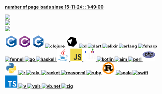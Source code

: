 
  <style>
    section {
      color: red;
      font-weight: bold;
    }
  </style>

<section style="display: grid;">
  <section style="display: flex;">
    <a href="https://count.getloli.com">
      <p> number of page loads sinse 15-11-24 :: 1:49:00 </p>
      <img height=200 align="center" src="https://count.getloli.com/@samarixum.github.readme?name=samarixum.github.readme&theme=booru-lisu&padding=9&offset=0&align=top&scale=1&pixelated=1&darkmode=auto" />
    </a>
  </section>
  
  <section>
    <a href="https://github.com/anuraghazra/github-readme-stats">
      <img height=200 align="center" src="https://github-readme-stats.vercel.app/api?username=samarixum" />
    </a>
  </section>
  
  <section>
    <a href="https://github.com/anuraghazra/github-readme-stats">
      <img height=350 align="center" src="https://github-readme-stats.vercel.app/api/top-langs?username=samarixum&layout=compact&langs_count=999&card_width=333&exclude_repo=dlang_ui" />
    </a>
  </section>
  
  <section>
    <p align="left">
      <a href="https://www.cprogramming.com/" target="_blank" rel="noreferrer">
        <img src="https://raw.githubusercontent.com/devicons/devicon/master/icons/c/c-original.svg" alt="c" width="40" height="40"/>
      </a>
      <a href="https://www.w3schools.com/cs/" target="_blank" rel="noreferrer">
        <img src="https://raw.githubusercontent.com/devicons/devicon/master/icons/csharp/csharp-original.svg" alt="csharp" width="40" height="40"/>
      </a>
      <a href="https://www.w3schools.com/cpp/" target="_blank" rel="noreferrer">
        <img src="https://raw.githubusercontent.com/devicons/devicon/master/icons/cplusplus/cplusplus-original.svg" alt="cplusplus" width="40" height="40"/>
      </a>
      <a href="https://clojure.org/" target="_blank" rel="noreferrer">
        <img src="https://upload.wikimedia.org/wikipedia/commons/5/5d/Clojure_logo.svg" alt="clojure" width="40" height="40"/>
      </a>
      <a href="https://crystal-lang.org/" target="_blank" rel="noreferrer">
        <img src="https://raw.githubusercontent.com/github/explore/80688e429a7d4ef2fca1e82350fe8e3517d3494d/topics/crystal/crystal.png?size=48" alt="crystal" width="40" height="40"/>
      </a>
      <a href="https://dlang.org/" target="_blank" rel="noreferrer">
        <img src="https://avatars.githubusercontent.com/u/565913?s=200&v=4" alt="d" width="40" height="40"/>
      </a>
      <a href="https://dart.dev" target="_blank" rel="noreferrer">
        <img src="https://www.vectorlogo.zone/logos/dartlang/dartlang-icon.svg" alt="dart" width="40" height="40"/>
      </a>
      <a href="https://elixir-lang.org/" target="_blank" rel="noreferrer">
        <img src="https://elixir-lang.org/favicon.ico" alt="elixir" width="40" height="40"/>
      </a>
      <a href="https://www.erlang.org/" target="_blank" rel="noreferrer">
        <img src="https://avatars.githubusercontent.com/u/153393?s=200&v=4" alt="erlang" width="40" height="40"/>
      </a>
      <a href="https://fsharp.org/" target="_blank" rel="noreferrer">
        <img src="https://avatars.githubusercontent.com/u/485415?s=200&v=4" alt="fsharp" width="40" height="40"/>
      </a>
      <a href="https://fennel-lang.org/" target="_blank" rel="noreferrer">
        <img src="https://fennel-lang.org/logo.svg" alt="fennel" width="40" height="40"/>
      </a>
      <a href="https://golang.org/" target="_blank" rel="noreferrer">
        <img src="https://upload.wikimedia.org/wikipedia/commons/0/05/Go_Logo_Blue.svg" alt="go" width="40" height="40"/>
      </a>
      <a href="https://www.haskell.org/" target="_blank" rel="noreferrer">
        <img src="https://upload.wikimedia.org/wikipedia/commons/1/1c/Haskell-Logo.svg" alt="haskell" width="40" height="40"/>
      </a>
      <a href="https://www.java.com" target="_blank" rel="noreferrer">
        <img src="https://raw.githubusercontent.com/devicons/devicon/master/icons/java/java-original.svg" alt="java" width="40" height="40"/>
      </a>
      <a href="https://developer.mozilla.org/en-US/docs/Web/JavaScript" target="_blank" rel="noreferrer">
        <img src="https://raw.githubusercontent.com/devicons/devicon/master/icons/javascript/javascript-original.svg" alt="javascript" width="40" height="40"/>
      </a>
      <a href="https://julialang.org/" target="_blank" rel="noreferrer">
        <img src="./julialang-logo.svg" alt="julia" width="40" height="40"/>
      </a>
      <a href="https://kotlinlang.org/" target="_blank" rel="noreferrer">
        <img src="https://upload.wikimedia.org/wikipedia/commons/7/74/Kotlin_Icon.png" alt="kotlin" width="40" height="40"/>
      </a>
      <a href="https://nim-lang.org/" target="_blank" rel="noreferrer">
        <img src="https://avatars.githubusercontent.com/u/603863?s=200&v=4" alt="nim" width="40" height="40"/>
      </a>
      <a href="https://www.perl.org/" target="_blank" rel="noreferrer">
        <img src="https://cdn.perl.org/perlweb/images/logo.svg" alt="perl" width="40" height="40"/>
      </a>
      <a href="https://www.php.net" target="_blank" rel="noreferrer">
        <img src="https://raw.githubusercontent.com/devicons/devicon/master/icons/php/php-original.svg" alt="php" width="40" height="40"/>
      </a>
      <a href="https://www.python.org" target="_blank" rel="noreferrer">
        <img src="https://raw.githubusercontent.com/devicons/devicon/master/icons/python/python-original.svg" alt="python" width="40" height="40"/>
      </a>
      <a href="https://www.r-project.org/" target="_blank" rel="noreferrer">
        <img src="https://upload.wikimedia.org/wikipedia/commons/1/1b/R_logo.svg" alt="r" width="40" height="40"/>
      </a>
      <a href="https://raku.org/" target="_blank" rel="noreferrer">
        <img src="https://raku.org/camelia-logo-small.png" alt="raku" width="40" height="40"/>
      </a>
      <a href="https://racket-lang.org/" target="_blank" rel="noreferrer">
        <img src="https://racket-lang.org/img/racket-logo.svg" alt="racket" width="40" height="40"/>
      </a>
      <a href="https://reasonml.github.io/" target="_blank" rel="noreferrer">
        <img src="https://reasonml.github.io/img/icon_50.png" alt="reasonml" width="40" height="40"/>
      </a>
      <a href="https://www.ruby-lang.org/" target="_blank" rel="noreferrer">
        <img src="https://upload.wikimedia.org/wikipedia/commons/7/73/Ruby_logo.svg" alt="ruby" width="40" height="40"/>
      </a>
      <a href="https://www.rust-lang.org/" target="_blank" rel="noreferrer">
        <img src="./rust-logo.svg" alt="rust" width="40" height="40"/>
      </a>
      <a href="https://www.scala-lang.org/" target="_blank" rel="noreferrer">
        <img src="https://www.scala-lang.org/resources/img/frontpage/scala-spiral.png" alt="scala" width="40" height="40"/>
      </a>
      <a href="https://swift.org/" target="_blank" rel="noreferrer">
        <img src="https://www.swift.org/apple-touch-icon-180x180.png" alt="swift" width="40" height="40"/>
      </a>
      <a href="https://www.typescriptlang.org/" target="_blank" rel="noreferrer">
        <img src="https://raw.githubusercontent.com/devicons/devicon/master/icons/typescript/typescript-original.svg" alt="typescript" width="40" height="40"/>
      </a>
      <a href="https://vlang.io/" target="_blank" rel="noreferrer">
        <img src="https://vlang.io/img/v-logo.png" alt="v" width="40" height="40"/>
      </a>
      <a href="https://vala.dev/" target="_blank" rel="noreferrer">
        <img src="https://vala.dev/android-icon-192x192.png" alt="vala" width="40" height="40"/>
      </a>
      <a href="https://docs.microsoft.com/en-us/dotnet/visual-basic/" target="_blank" rel="noreferrer">
        <img src="https://upload.wikimedia.org/wikipedia/commons/4/40/VB.NET_Logo.svg" alt="vb.net" width="40" height="40"/>
      </a>
      <a href="https://ziglang.org/" target="_blank" rel="noreferrer">
        <img src="https://ziglang.org/favicon.svg" alt="zig" width="40" height="40"/>
      </a>
    </p>
  </section>
</section>
